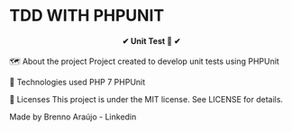# TDD WITH PHPUNIT

<h4 align="center"> 
	✔  Unit Test 🚀  ✔
</h4>
🗺 About the project
Project created to develop unit tests using PHPUnit

🚀 Technologies used
PHP 7
PHPUnit

📝 Licenses
This project is under the MIT license. See LICENSE for details.

Made by Brenno Araújo - Linkedin
